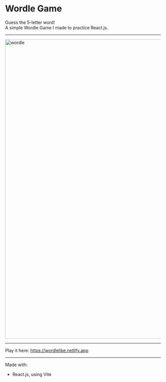# Wordle Game

Guess the 5-letter word!<br />
A simple Wordle Game I made to practice React.js.

---

<img width="966" alt="wordle" src="https://github.com/user-attachments/assets/10f918a0-e06a-4340-95e0-dda876f5cdc0" />
   
---

Play it here: https://wordlelike.netlify.app

---     
    
Made with:  
- React.js, using Vite
